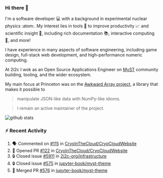 ### Hi there 👋 

I'm a software developer 💻 with a background in experimental nuclear physics :atom:. My interest lies in tools :wrench: to improve productivity :chart_with_upwards_trend: and scientific insight :telescope:, including rich documentation 📚, interactive computing 🧮, and more! 

I have experience in many aspects of software engineering, including game design, full-stack web development, and high-performance numeric computing. 

At 2i2c I wok as an Open Source Applications Engineer on [MyST](https://github.com/jupyter-book/mystmd) community building, tooling, and the wider ecosystem. 

My main focus at Princeton was on the [Awkward Array project](awkward-array.org/), a library that makes it possible to 
> manipulate JSON-like data with NumPy-like idioms.

> I remain an active maintainer of the project. 

![github stats](https://github-readme-stats.vercel.app/api?username=agoose77&show_icons=true&hide_rank=true&hide_title=true&bg_color=30,e76445,904e95&text_color=efe3ec&icon_color=efe3ec)
<!--
**agoose77/agoose77** is a ✨ _special_ ✨ repository because its `README.md` (this file) appears on your GitHub profile.

Here are some ideas to get you started:

- 🔭 I’m currently working on ...
- 🌱 I’m currently learning ...
- 👯 I’m looking to collaborate on ...
- 🤔 I’m looking for help with ...
- 💬 Ask me about ...
- 📫 How to reach me: ...
- 😄 Pronouns: ...
- ⚡ Fun fact: ...
-->

### :zap: Recent Activity

<!--START_SECTION:activity-->
1. 🗣 Commented on [#115](https://github.com/CryoInTheCloud/CryoCloudWebsite/pull/115#issuecomment-2810852673) in [CryoInTheCloud/CryoCloudWebsite](https://github.com/CryoInTheCloud/CryoCloudWebsite)
2. 💪 Opened PR [#122](https://github.com/CryoInTheCloud/CryoCloudWebsite/pull/122) in [CryoInTheCloud/CryoCloudWebsite](https://github.com/CryoInTheCloud/CryoCloudWebsite)
3. 🔒 Closed issue [#5911](https://github.com/2i2c-org/infrastructure/issues/5911) in [2i2c-org/infrastructure](https://github.com/2i2c-org/infrastructure)
4. 🔒 Closed issue [#575](https://github.com/jupyter-book/myst-theme/issues/575) in [jupyter-book/myst-theme](https://github.com/jupyter-book/myst-theme)
5. 🎉 Merged PR [#576](https://github.com/jupyter-book/myst-theme/pull/576) in [jupyter-book/myst-theme](https://github.com/jupyter-book/myst-theme)
<!--END_SECTION:activity-->
